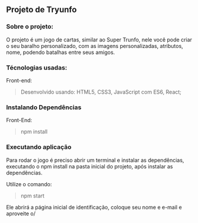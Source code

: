 ## Projeto de Tryunfo

### Sobre o projeto:

O projeto é um jogo de cartas, similar ao Super Trunfo, nele você pode criar o seu baralho personalizado, com as imagens personalizadas, atributos, nome, podendo batalhas entre seus amigos.

### Técnologias usadas:

Front-end:

>Desenvolvido usando: HTML5, CSS3, JavaScript com ES6, React;

### Instalando Dependências

Front-End:

>npm install

### Executando aplicação

Para rodar o jogo é preciso abrir um terminal e instalar as dependências, executando o npm install na pasta inicial do projeto, após instalar as dependências.

Utilize o comando:

>npm start

Ele abrirá a página inicial de identificação, coloque seu nome e e-mail e aproveite o/
